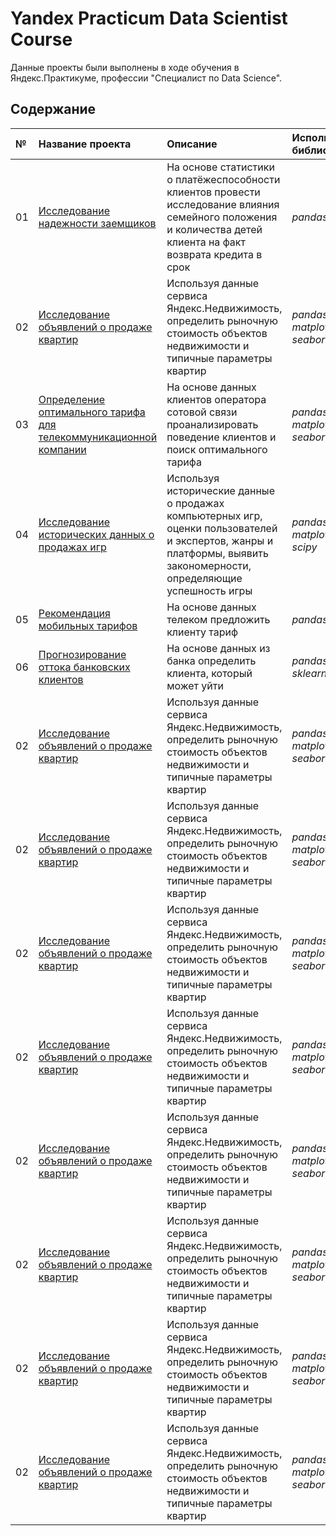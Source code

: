 # Yandex Practicum Data Scientist Course

Данные проекты были выполнены в ходе обучения в Яндекс.Практикуме, профессии "Специалист по Data Science".

## Содержание

| № | Название проекта | Описание | Используемые библиотеки | 
| :---------------------- | :---------------------- | :---------------------- | :---------------------- |
| 01 | [Исследование надежности заемщиков](https://github.com/stanislavras/scienceshine/tree/main/01_Research%20on%20the%20reliability%20of%20borrowers) | На основе статистики о платёжеспособности клиентов провести исследование влияния семейного положения и количества детей клиента на факт возврата кредита в срок| *pandas* |
| 02 | [Исследование объявлений о продаже квартир](https://github.com/stanislavras/scienceshine/tree/main/02_Research%20of%20ads%20for%20the%20apartment%20sales) | Используя данные сервиса Яндекс.Недвижимость, определить рыночную стоимость объектов недвижимости и типичные параметры квартир| *pandas, numpy, matplotlib, seaborn*|
| 03 | [Определение оптимального тарифа для телекоммуникационной компании](https://github.com/stanislavras/scienceshine/tree/main/03_Determining%20a%20preferable%20tariff%20for%20a%20telecom%20company) | На основе данных клиентов оператора сотовой связи проанализировать поведение клиентов и поиск оптимального тарифа| *pandas, numpy, matplotlib, seaborn, scipy*|
| 04 | [Исследование исторических данных о продажах игр](https://github.com/stanislavras/scienceshine/tree/main/04_Research%20of%20the%20historical%20data%20on%20the%20games%20sales) | Используя исторические данные о продажах компьютерных игр, оценки пользователей и экспертов, жанры и платформы, выявить закономерности, определяющие успешность игры| *pandas, matplotlib, scipy*|
| 05 | [Рекомендация мобильных тарифов](https://github.com/stanislavras/scienceshine/tree/main/05_Mobile%20tariff%20recommendation) | На основе данных телеком предложить клиенту тариф| *pandas, sklearn*|
| 06 | [Прогнозирование оттока банковских клиентов](https://github.com/stanislavras/scienceshine/tree/main/06_Forecasting%20the%20outflow%20of%20the%20bank%20customers) | На основе данных из банка определить клиента, который может уйти| *pandas, numpy, sklearn*|
| 02 | [Исследование объявлений о продаже квартир](https://github.com/stanislavras/scienceshine/tree/main/02_Research%20of%20ads%20for%20the%20apartment%20sales) | Используя данные сервиса Яндекс.Недвижимость, определить рыночную стоимость объектов недвижимости и типичные параметры квартир| *pandas, numpy, matplotlib, seaborn*|
| 02 | [Исследование объявлений о продаже квартир](https://github.com/stanislavras/scienceshine/tree/main/02_Research%20of%20ads%20for%20the%20apartment%20sales) | Используя данные сервиса Яндекс.Недвижимость, определить рыночную стоимость объектов недвижимости и типичные параметры квартир| *pandas, numpy, matplotlib, seaborn*|
| 02 | [Исследование объявлений о продаже квартир](https://github.com/stanislavras/scienceshine/tree/main/02_Research%20of%20ads%20for%20the%20apartment%20sales) | Используя данные сервиса Яндекс.Недвижимость, определить рыночную стоимость объектов недвижимости и типичные параметры квартир| *pandas, numpy, matplotlib, seaborn*|
| 02 | [Исследование объявлений о продаже квартир](https://github.com/stanislavras/scienceshine/tree/main/02_Research%20of%20ads%20for%20the%20apartment%20sales) | Используя данные сервиса Яндекс.Недвижимость, определить рыночную стоимость объектов недвижимости и типичные параметры квартир| *pandas, numpy, matplotlib, seaborn*|
| 02 | [Исследование объявлений о продаже квартир](https://github.com/stanislavras/scienceshine/tree/main/02_Research%20of%20ads%20for%20the%20apartment%20sales) | Используя данные сервиса Яндекс.Недвижимость, определить рыночную стоимость объектов недвижимости и типичные параметры квартир| *pandas, numpy, matplotlib, seaborn*|
| 02 | [Исследование объявлений о продаже квартир](https://github.com/stanislavras/scienceshine/tree/main/02_Research%20of%20ads%20for%20the%20apartment%20sales) | Используя данные сервиса Яндекс.Недвижимость, определить рыночную стоимость объектов недвижимости и типичные параметры квартир| *pandas, numpy, matplotlib, seaborn*|
| 02 | [Исследование объявлений о продаже квартир](https://github.com/stanislavras/scienceshine/tree/main/02_Research%20of%20ads%20for%20the%20apartment%20sales) | Используя данные сервиса Яндекс.Недвижимость, определить рыночную стоимость объектов недвижимости и типичные параметры квартир| *pandas, numpy, matplotlib, seaborn*|
| 02 | [Исследование объявлений о продаже квартир](https://github.com/stanislavras/scienceshine/tree/main/02_Research%20of%20ads%20for%20the%20apartment%20sales) | Используя данные сервиса Яндекс.Недвижимость, определить рыночную стоимость объектов недвижимости и типичные параметры квартир| *pandas, numpy, matplotlib, seaborn*|
